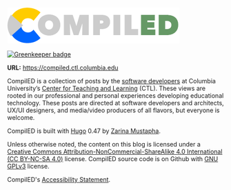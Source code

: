 ![CompiLED](https://raw.githubusercontent.com/ccnmtl/compiled/master/static/img/banner-front-logo.png)  

[![Greenkeeper badge](https://badges.greenkeeper.io/ccnmtl/compiled3.svg)](https://greenkeeper.io/)

**URL:** https://compiled.ctl.columbia.edu

CompilED is a collection of posts by the
[software developers](https://compiled.ctl.columbia.edu/authors/) at
Columbia University’s
[Center for Teaching and Learning](http://ctl.columbia.edu) (CTL).
These views are rooted in our professional and personal experiences developing
educational technology. These posts are directed at software developers and
architects, UX/UI designers, and media/video producers of all flavors, but
everyone is welcome.

CompilED is built with [Hugo](https://gohugo.io/) 0.47 by [Zarina Mustapha](http://ctl.columbia.edu/about/team/mustapha/).

Unless otherwise noted, the content on this blog is licensed under a
[Creative Commons Attribution-NonCommercial-ShareAlike 4.0 International (CC BY-NC-SA 4.0)](https://creativecommons.org/licenses/by-nc-sa/4.0/) license. CompilED source code is on Github with
[GNU GPLv3](https://www.gnu.org/licenses/gpl-3.0.en.html) license.

CompilED's [Accessibility Statement](https://compiled.ctl.columbia.edu/info/accessibility/).
